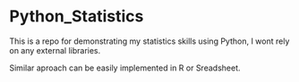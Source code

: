 # Python_Statistics
This is a repo for demonstrating my statistics skills using Python, I wont rely on any external libraries.

Similar aproach can be easily implemented in R or Sreadsheet.
